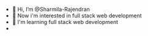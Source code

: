 - 👋 Hi, I’m @Sharmila-Rajendran
- 👀 Now i'm interested in full stack web development
- 🌱  I'm learning full stack web development
-

<!---
Sharmila-Rajendran/Sharmila-Rajendran is a ✨ special ✨ repository because its `README.md` (this file) appears on your GitHub profile.
You can click the Preview link to take a look at your changes.
--->
